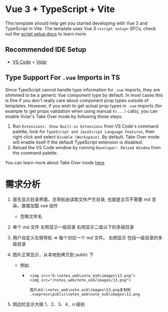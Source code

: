 # Vue 3 + TypeScript + Vite

This template should help get you started developing with Vue 3 and TypeScript in Vite. The template uses Vue 3 `<script setup>` SFCs, check out the [script setup docs](https://v3.vuejs.org/api/sfc-script-setup.html#sfc-script-setup) to learn more.

## Recommended IDE Setup

-   [VS Code](https://code.visualstudio.com/) + [Volar](https://marketplace.visualstudio.com/items?itemName=Vue.volar)

## Type Support For `.vue` Imports in TS

Since TypeScript cannot handle type information for `.vue` imports, they are shimmed to be a generic Vue component type by default. In most cases this is fine if you don't really care about component prop types outside of templates. However, if you wish to get actual prop types in `.vue` imports (for example to get props validation when using manual `h(...)` calls), you can enable Volar's Take Over mode by following these steps:

1. Run `Extensions: Show Built-in Extensions` from VS Code's command palette, look for `TypeScript and JavaScript Language Features`, then right click and select `Disable (Workspace)`. By default, Take Over mode will enable itself if the default TypeScript extension is disabled.
2. Reload the VS Code window by running `Developer: Reload Window` from the command palette.

You can learn more about Take Over mode [here](https://github.com/johnsoncodehk/volar/discussions/471).

# 需求分析

1. 首先显示目录界面，总导航由读取文件产生目录, 也就是主页不需要 md 渲染，直接加载 vue 组件

    - 忽略文件名

2. 单个 md 文件 左侧显示一级目录 右侧显示二级以下的多级目录

3. 用户自定义左侧导航 => 每个对应一个 md 文件。 右侧显示 包括一级目录的多级目录

4. 图片正常显示，从本地到拷贝到 public 下

    - 例如

        - ```
           <img src="G:\notes_web\note_es6\images\13.png">
           <img src="/notes_web/note_es6/images/13.png">

           图片从G:\notes_web\note_es6\images\13.png复制到
           .vuepress\public\notes_web\note_es6\images\13.png
          ```

5. 侧边栏显示大纲 1、2、3、4、n 级别
